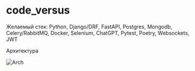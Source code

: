 # code_versus

Желаемый стек: Python, Django/DRF, FastAPI, Postgres, Mongodb, Celery/RabbitMQ, Docker, Selenium, ChatGPT, Pytest, Poetry, Websockets, JWT

Архитектура 

![Arch](https://sun9-2.userapi.com/impg/ePmz7RvQ_nZU_nU_SBcXGHnjQKvL6lj7Wa-18w/nKffhbniwHE.jpg?size=2560x1041&quality=95&sign=e21a1400fb4dd07801b4a6e200d91e56&type=album)
